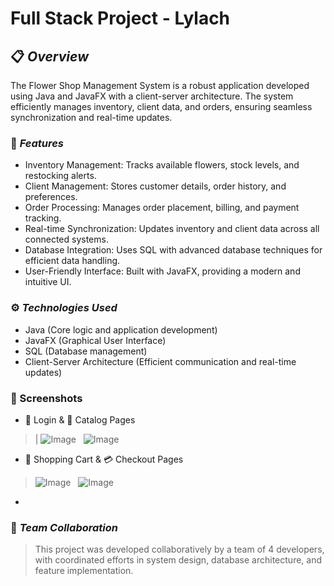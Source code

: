 # Full Stack Project - Lylach 

## 📋 *Overview*
      
The Flower Shop Management System is a robust application developed using Java and JavaFX with a client-server architecture. The system efficiently manages inventory, client data, and orders, ensuring seamless synchronization and real-time updates.

### 🔧 *Features*

- Inventory Management: Tracks available flowers, stock levels, and restocking alerts.
- Client Management: Stores customer details, order history, and preferences.
- Order Processing: Manages order placement, billing, and payment tracking.
- Real-time Synchronization: Updates inventory and client data across all connected systems.
- Database Integration: Uses SQL with advanced database techniques for efficient data handling.
- User-Friendly Interface: Built with JavaFX, providing a modern and intuitive UI.

### ⚙️ *Technologies Used*

  - Java (Core logic and application development)
  - JavaFX (Graphical User Interface)
  - SQL (Database management)
  - Client-Server Architecture (Efficient communication and real-time updates)

### 📸 Screenshots
- 🔑 Login & 🌸 Catalog Pages

> | ![Image](https://github.com/user-attachments/assets/440a707e-7749-4f1e-9c7b-8d79e8e4a0ef)  &nbsp;  ![Image](https://github.com/user-attachments/assets/6bfdcbc3-09f1-46c0-a140-9cb2c22b57db)

- 🛒 Shopping Cart & 💳 Checkout Pages
> ![Image](https://github.com/user-attachments/assets/acd64802-71d5-4137-99ca-5a03b4cd9463)  &nbsp; ![Image](https://github.com/user-attachments/assets/94dcbae1-c3aa-43f3-b98c-a2d0b813a59d)
- 
### 🤝 *Team Collaboration*

> This project was developed collaboratively by a team of 4 developers, with coordinated efforts in system design, database architecture, and feature implementation.



